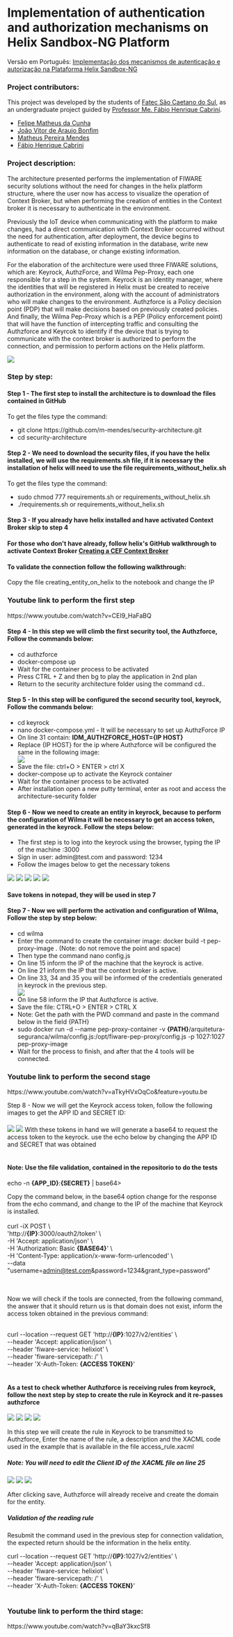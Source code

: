 <h1>Implementation of authentication and authorization mechanisms on Helix Sandbox-NG Platform</h1>
<p>Versão em Português: <a href="https://github.com/felipe-mcunha/arquitetura-seguranca">Implementação dos mecanismos de autenticação e autorização na Plataforma Helix Sandbox-NG</a></p>
<h3>Project contributors:</h3>
<p>This project was developed by the students of <a  href="https://www.fatecsaocaetano.edu.br/" target="_blank">Fatec São Caetano do Sul</a>, as an undergraduate project guided by <a  href="http://lattes.cnpq.br/3044213933175294" target="_blank">Professor Me. Fábio Henrique Cabrini</a>.</p>
<ul>
  <li><a  href="https://www.linkedin.com/in/felipe-cunha-7aa33935/" target="_blank">Felipe Matheus da Cunha</a></li>
  <li><a  href="https://www.linkedin.com/in/jo%C3%A3o-vitor-ara%C3%BAjo-bonfim-7406b619b/" target="_blank">João Vitor de Araujo Bonfim</a></li>
  <li><a  href="https://www.linkedin.com/in/matheus-pereira-mendes-900269192/" target="_blank">Matheus Pereira Mendes</a></li>
  <li><a  href="https://www.linkedin.com/in/fabio-cabrini/" target="_blank">Fábio Henrique Cabrini</a></li>
</ul>  
<h3>Project description:</h3>
<p>The architecture presented performs the implementation of FIWARE security solutions without the need for changes in the helix platform structure, where the user now has access to visualize the operation of Context Broker, but when performing the creation of entities in the Context broker it is necessary to authenticate in the environment.‎</p>
  <p>Previously the IoT device when communicating with the platform to make changes, had a direct communication with Context Broker occurred without the need for authentication, after deployment, the device begins to authenticate to read of existing information in the database, write new information on the database, or change existing information.‎</p>
  <p>For the elaboration of the architecture were used three FIWARE solutions, which are: Keyrock, AuthzForce, and Wilma Pep-Proxy, each one responsible for a step in the system. Keyrock is an identity manager, where the identities that will be registered in Helix must be created to receive authorization in the environment, along with the account of administrators who will make changes to the environment. Authzforce is a Policy decision point (PDP) that will make decisions based on previously created policies. And finally, the Wilma Pep-Proxy which is a PEP (Policy enforcement point) that will have the function of intercepting traffic and consulting the Authzforce and Keyrcok to identify if the device that is trying to communicate with the context broker is authorized to perform the connection, and permission to perform actions on the Helix platform.‎</p>
  <img src="https://user-images.githubusercontent.com/70486745/117086554-3768ae80-ad23-11eb-8cb2-30b9584b6bd9.jpg">
<h3>Step by step:</h3>

<p><h4>Step 1 - The first step to install the architecture is to download the files contained in GitHub</h4>

 To get the files type the command:
 <ul>
  <li>git clone https://github.com/m-mendes/security-architecture.git</li>
  <li>cd security-architecture</li>
</ul>
 </p> 



<p><h4>Step 2 - We need to download the security files, if you have the helix installed, we will use the requirements.sh file, if it is necessary the installation of helix will need to use the file requirements_without_helix.sh</h4>

To get the files type the command:
 <ul>
  <li>sudo chmod 777 requirements.sh or requirements_without_helix.sh</li>
  <li>./requirements.sh or requirements_without_helix.sh</li> 
</ul>
 </p> 

<p><h4>Step 3 - If you already have helix installed and have activated Context Broker skip to step 4</h4>
  <h4>For those who don't have already, follow helix's GitHub walkthrough to activate Context Broker
<a href="https://github.com/Helix-Platform/Sandbox-NG/blob/master/docs/create_cef_context_broker.md">Creating a CEF Context Broker</a></h4>
<h4>To validate the connection follow the following walkthrough:</h4>
<p> Copy the file creating_entity_on_helix to the notebook and change the IP
<h3>Youtube link to perform the first step </h3>
https://www.youtube.com/watch?v=CEI9_HaFaBQ
</p>

<p><h4>Step 4 - In this step we will climb the first security tool, the Authzforce, Follow the commands below:</h4>
<ul>
  <li>cd authzforce</li>
  <li>docker-compose up</li>
  <li>Wait for the container process to be activated</li>
  <li> Press CTRL + Z and then bg to play the application in 2nd plan</li>
  <li>Return to the security architecture folder using the command cd..</li>
</ul>

</p>

<p>
  <h4>Step 5 - In this step will be configured the second security tool, keyrock, Follow the commands below:</h4>
<ul>
  <li>cd keyrock</li>
  <li>nano docker-compose.yml - It will be necessary to set up AuthzForce IP</li>
  <li>On line 31 contain: <strong>IDM_AUTHZFORCE_HOST={IP HOST}</strong> </li>
  <li>Replace <stron>{IP HOST} for</stron> the ip where Authzforce will be configured the same in the following image:</li>
  <img src="https://user-images.githubusercontent.com/70486745/117071816-fada8a00-ad05-11eb-8e05-f205df9394ff.PNG">

  <li>Save the file: ctrl+O > ENTER > ctrl X</li>
  <li>docker-compose up to activate the Keyrock container</li>
  <li>Wait for the container process to be activated</li>
  <li>After installation open a new putty terminal, enter as root and access the architecture-security folder</li>
</ul>
</p>

<p>
  <h4>Step 6 - Now we need to create an entity in keyrock, because to perform the configuration of Wilma it will be necessary to get an access token, generated in the keyrock. Follow the steps below:</h4>
  <ul>
    <li>The first step is to log into the keyrock using the browser, typing the IP of the machine :3000</li>
    <li>Sign in user: admin@test.com and password: 1234</li>
    <li>Follow the images below to get the necessary tokens</li>

  </ul>
  <img src="https://user-images.githubusercontent.com/70486745/117065150-7b48bd00-acfd-11eb-98b0-2922dfc977c3.PNG">
  <img src="https://user-images.githubusercontent.com/70486745/118415033-5c8fe200-b67e-11eb-852d-3b940f5ee4b1.png">
  <img src="https://user-images.githubusercontent.com/70486745/118415054-7df0ce00-b67e-11eb-9f96-57b152c0547f.jpg">
  <img src="https://user-images.githubusercontent.com/70486745/118415072-9a8d0600-b67e-11eb-9139-a24c624b31bf.png">

  <img src="https://user-images.githubusercontent.com/70486745/118415157-27d05a80-b67f-11eb-9a55-35cf5867825f.png">
  <h4>Save tokens in notepad, they will be used in step 7</h4>


</p>


<p><h4>Step 7 - Now we will perform the activation and configuration of Wilma, Follow the step by step below:</h4></p>
<ul>
  <li>cd wilma</li>
  <li>Enter the command to create the container image: docker build -t pep-proxy-image . (Note: </strong>do not remove the point and space</strong>) </li>
  <li>Then type the command nano config.js</li>
  <li>On line 15 inform the IP of the machine that the keyrock is active.</li>
  <li>On line 21 inform the IP that the context broker is active.</li>
  <li>On line 33, 34 and 35 you will be informed of the credentials generated in keyrock in the previous step.</li>
  <img src="https://user-images.githubusercontent.com/70486745/118415191-54847200-b67f-11eb-8d4c-9acff5a4faaa.png">

  <li>On line 58 inform the IP that Authzforce is active.</li>
  <li>Save the file: CTRL+O > ENTER > CTRL X</li>
  <li>Note: Get the path with the PWD command and paste in the command below in the field {PATH}</li>
  <li>sudo docker run -d --name pep-proxy-container -v <strong>{PATH}</strong>/arquitetura-seguranca/wilma/config.js:/opt/fiware-pep-proxy/config.js -p 1027:1027 pep-proxy-image</li>
  <li>Wait for the process to finish, and after that the 4 tools will be connected.</li>
</ul>
<h3>Youtube link to perform the second stage</h3>
https://www.youtube.com/watch?v=aTkyHVxOqCo&feature=youtu.be


<p>


</p>


<p>Step 8 - Now we will get the Keyrock access token, follow the following images to get the APP ID and SECRET ID:<h4></h4></p>

<img src="https://user-images.githubusercontent.com/70486745/118415226-99100d80-b67f-11eb-8459-1caa9aa6b55f.png">

<img src="https://user-images.githubusercontent.com/70486745/118415239-af1dce00-b67f-11eb-8be6-abb28743cf27.png">
With these tokens in hand we will generate a base64 to request the access token  to the keyrock. use the echo below by changing the APP ID and SECRET that was obtained<br><br>

<h4><strong>Note: Use the file validation, contained in the repositorio to do the tests</strong></h4>

echo -n <strong>{APP_ID}</strong>:<strong>{SECRET}</strong> | base64><br>

Copy the command below, in the base64 option change for the response from the echo command, and change to the IP of the machine that Keyrock is installed.<br><br>
curl -iX POST \ <br>
'http://<strong>{IP}</strong>:3000/oauth2/token' \ <br>
-H 'Accept: application/json' \ <br>
-H 'Authorization: Basic <strong>{BASE64}</strong>' \ <br>
-H 'Content-Type: application/x-www-form-urlencoded' \ <br>
--data "username=admin@test.com&password=1234&grant_type=password" <br>
<br><br>


  Now we will check if the tools are connected, from the following command, the answer that it should return us is that domain does not exist, inform the access token obtained in the previous command:<br><br>


curl --location --request GET 'http://<strong>{IP}</strong>:1027/v2/entities' \ <br>
--header 'Accept: application/json' \ <br>
--header 'fiware-service: helixiot' \ <br>
--header 'fiware-servicepath: /' \ <br>
--header 'X-Auth-Token: <strong>{ACCESS TOKEN}</strong>'<br>
<br>
<h4>As a test to check whether Authzforce is receiving rules from keyrock, follow the next step by step to create the rule in Keyrock and it re-passes authzforce</h4>


<img src="https://user-images.githubusercontent.com/70486745/118415282-d8d6f500-b67f-11eb-9841-ee3cb5ba4317.png">
<img src="https://user-images.githubusercontent.com/70486745/118415300-f0ae7900-b67f-11eb-9ab2-c243f54e8139.png">
<img src="https://user-images.githubusercontent.com/70486745/118415323-0a4fc080-b680-11eb-8ff0-c2e792ad18fd.png">
<img src="https://user-images.githubusercontent.com/70486745/117084763-721c1800-ad1e-11eb-9d61-c64644a5873f.PNG">

<p>In this step we will create the rule in Keyrock to be transmitted to Authzforce, Enter the name of the rule, a description and the XACML code used in the example that is available in the file access_rule.xacml</p>
<h5>Note: You will need to edit the Client ID of the XACML file on line 25</h5>


<img src="(https://user-images.githubusercontent.com/70486745/118415359-3d924f80-b680-11eb-8b7a-f9b83506032d.png">
<img src="https://user-images.githubusercontent.com/70486745/118415371-500c8900-b680-11eb-8656-0484b61c0d54.png">

<img src="https://user-images.githubusercontent.com/70486745/118415385-661a4980-b680-11eb-86b0-3b3b0e0be998.png">
<p>After clicking save, Authzforce will already receive and create the domain for the entity.</p>
<h5>Validation of the reading rule</h5>
<p>Resubmit the command used in the previous step for connection validation, the expected return should be the information in the helix entity.</p>
curl --location --request GET 'http://<strong>{IP}</strong>:1027/v2/entities' \ <br>
--header 'Accept: application/json' \ <br>
--header 'fiware-service: helixiot' \ <br>
--header 'fiware-servicepath: /' \ <br>
--header 'X-Auth-Token: <strong>{ACCESS TOKEN}</strong>'<br>
<br>
<h3>Youtube link to perform the third stage: </h3>
https://www.youtube.com/watch?v=qBaY3kxcSf8
